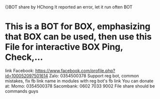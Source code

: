 {}BOT share by HChong
It reported an error, let it run often BOT 
# This is a BOT for BOX, emphasizing that BOX can be used, then use this File for interactive BOX Ping, Check,...
link Facebook: https://www.facebook.com/profile.php?id=100052097501614
Zalo: 0354500378
Support reg bot, common mistakes, fix fb link name in modules with reg bot's fb link
You can donate at:
Momo: 0354500378
Sacombank: 0602 7033 9002
File share should be commands guys